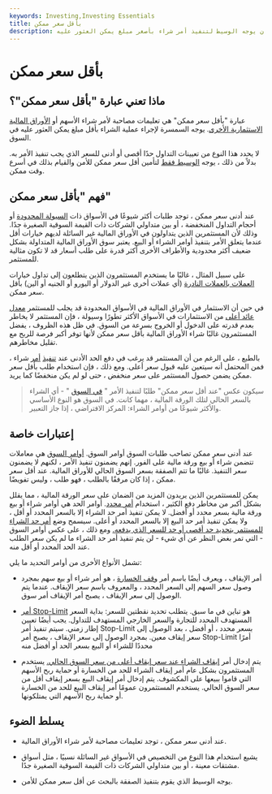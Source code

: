 ```yaml
---
keywords: Investing,Investing Essentials
title: بأقل سعر ممكن
description: عند أدنى سعر ممكن ، يوجد تعيين تداول للأمان يوجه الوسيط لتنفيذ أمر شراء بأصغر مبلغ يمكن العثور عليه.
---
```


# بأقل سعر ممكن
## ماذا تعني عبارة "بأقل سعر ممكن"؟

عبارة "بأقل سعر ممكن" هي تعليمات مصاحبة لأمر شراء الأسهم أو [الأوراق المالية الاستثمارية الأخرى](/investment-securities). يوجه السمسرة لإجراء عملية الشراء بأقل مبلغ يمكن العثور عليه في السوق.

لا يحدد هذا النوع من تعيينات التداول حدًا أقصى أو أدنى للسعر الذي يجب تنفيذ الأمر به. بدلاً من ذلك ، يوجه [الوسيط فقط](/broker) لتأمين أقل سعر ممكن للأمن والقيام بذلك في أسرع وقت ممكن.

## فهم "بأقل سعر ممكن"

عند أدنى سعر ممكن ، توجد طلبات أكثر شيوعًا في الأسواق ذات [السيولة المحدودة](/liquidity) أو أحجام التداول المنخفضة ، أو بين متداولي الشركات ذات القيمة السوقية الصغيرة جدًا. وذلك لأن المستثمرين الذين يتداولون في الأوراق المالية غير السائلة لديهم خيارات أقل عندما يتعلق الأمر بتنفيذ أوامر الشراء أو البيع. يعتبر سوق الأوراق المالية المتداولة بشكل ضعيف أكثر محدودية والأطراف الأخرى أكثر قدرة على طلب أسعار قد لا تكون مثالية للمستثمر.

على سبيل المثال ، غالبًا ما يستخدم المستثمرون الذين يتطلعون إلى تداول خيارات [العملات بالعملات النادرة](/exotic_currency) (أي عملات أخرى غير الدولار أو اليورو أو الجنيه أو الين) بأقل سعر ممكن.

في حين أن الاستثمار في الأوراق المالية في الأسواق المحدودة قد يجلب للمستثمر [معدل عائد أعلى](/rateofreturn) من الاستثمارات في الأسواق الأكثر تطورًا وسيولة ، فإن المستثمر لا يخاطر بعدم قدرته على الدخول أو الخروج بسرعة من السوق. في ظل هذه الظروف ، يفضل المستثمرون غالبًا شراء الأوراق المالية بأقل سعر ممكن لأنها توفر أكبر فرصة للربح مع تقليل مخاطرهم.

بالطبع ، على الرغم من أن المستثمر قد يرغب في دفع الحد الأدنى عند [تنفيذ](/execution) [أمر](/execution) شراء ، فمن المحتمل أنه سيتعين عليه قبول سعر أعلى. ومع ذلك ، فإن استخدام طلب بأقل سعر ممكن يضمن حصول المستثمر على سعر منخفض ، حتى لو لم يكن منخفضًا كما يريد.

> سيكون عكس "عند أقل سعر ممكن" طلبًا لتنفيذ الأمر " [في السوق](/atthemarket) " - أي الشراء بالسعر الحالي لتلك الورقة المالية ، مهما كانت. في السوق هو النوع الأساسي والأكثر شيوعًا من أوامر الشراء: المركز الافتراضي ، إذا جاز التعبير.

>

>

>

>

## إعتبارات خاصة

عند أدنى سعر ممكن تصاحب طلبات السوق أوامر السوق. [أوامر السوق](/marketorder) هي معاملات تتضمن شراء أو بيع ورقة مالية على الفور. إنهم يضمنون تنفيذ الأمر ، لكنهم لا يضمنون سعر التنفيذ. غالبًا ما تتم الصفقة بسعر السوق الحالي للأوراق المالية. عند أقل سعر ممكن ، إذا كان مرفقًا بالطلب ، فهو طلب ، وليس تفويضًا.

يمكن للمستثمرين الذين يريدون المزيد من الضمان على سعر الورقة المالية ، مما يقلل بشكل أكبر من مخاطر دفع الكثير ، استخدام [أمر محدد](/limitorder). أوامر الحد هي أوامر شراء أو بيع ورقة مالية بسعر محدد أو أفضل. لا يمكن تنفيذ أمر حد الشراء إلا بالسعر المحدد أو أقل ، ولا يمكن تنفيذ أمر حد البيع إلا بالسعر المحدد أو أعلى. سيسمح وضع [أمر حد الشراء للمستثمر بتحديد حد أقصى أو حد للسعر الذي يدفعه.](/buy-limit-order) ومع ذلك ، على عكس أوامر السوق - التي تمر بغض النظر عن أي شيء - لن يتم تنفيذ أمر حد الشراء ما لم يكن سعر الطلب عند الحد المحدد أو أقل منه.

تشمل الأنواع الأخرى من أوامر التحديد ما يلي:

- أمر الإيقاف ، ويعرف أيضًا باسم أمر [وقف الخسارة](/stop-lossorder) ، هو أمر شراء أو بيع سهم بمجرد وصول سعر السهم إلى السعر المحدد ، والمعروف باسم سعر الإيقاف. عندما يتم الوصول إلى سعر الإيقاف ، يصبح أمر الإيقاف أمر سوق.

- [أمر Stop-Limit](/stop-limitorder) هو تباين في ما سبق. يتطلب تحديد نقطتين للسعر: بداية السعر المستهدف المحدد للتجارة والسعر الخارجي المستهدف للتداول. يجب أيضًا تعيين إطار زمني. سيتم تنفيذ أمر Stop-Limit بسعر محدد ، أو أفضل ، بعد الوصول إلى سعر إيقاف معين. بمجرد الوصول إلى سعر الإيقاف ، يصبح أمر Stop-Limit أمرًا محددًا للشراء أو البيع بسعر الحد أو أفضل منه

- يتم إدخال أمر [إيقاف الشراء عند سعر إيقاف أعلى من سعر السوق الحالي.](/buystoporder) يستخدم المستثمرون بشكل عام أمر إيقاف الشراء للحد من الخسارة أو حماية ربح الأسهم التي قاموا ببيعها على المكشوف. يتم إدخال أمر إيقاف البيع بسعر إيقاف أقل من سعر السوق الحالي. يستخدم المستثمرون عمومًا أمر إيقاف البيع للحد من الخسارة أو حماية ربح الأسهم التي يمتلكونها.

## يسلط الضوء

- عند أدنى سعر ممكن ، توجد تعليمات مصاحبة لأمر شراء الأوراق المالية.

- يشيع استخدام هذا النوع من التخصيص في الأسواق غير السائلة نسبيًا ، مثل أسواق مشتقات معينة ، أو بين متداولي الشركات ذات القيمة السوقية الصغيرة جدًا.

- يوجه الوسيط الذي يقوم بتنفيذ الصفقة بالبحث عن أقل سعر ممكن للأمن.

